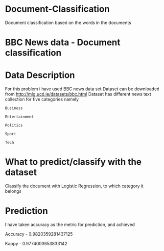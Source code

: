 # Document-Classification
Document classification based on the words in the documents

# BBC News data - Document classification
# Data Description
  For this problem i have used BBC news data set
  Dataset can be downloaded from http://mlg.ucd.ie/datasets/bbc.html
  Dataset has different news text collection for five categories namely 
  
    Business
  
    Entertainment
  
    Politics
  
    Sport 
  
    Tech
  
# What to predict/classify with the dataset
  Classify the document with Logistic Regression, to which category it belongs
  
# Prediction
  I have taken accuracy as the metric for prediction, and achieved 
  
  Accuracy - 0.9820359281437125
  
  Kappy - 0.9774003653833142
